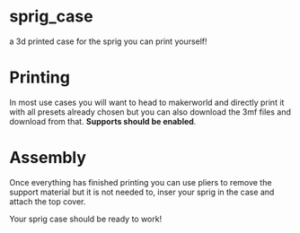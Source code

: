# sprig_case
a 3d printed case for the sprig you can print yourself!


# Printing
In most use cases you will want to head to makerworld and directly print it with all presets already chosen but you can also download the 3mf files and download from that.
**Supports should be enabled**.

# Assembly
Once everything has finished printing you can use pliers to remove the support material but it is not needed to, inser your sprig in the case and attach the top cover.

Your sprig case should be ready to work!
